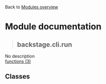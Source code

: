 Back to [Modules overview](https://github.com/pyrustic/backstage/blob/master/docs/modules/README.md)
  
# Module documentation
>## backstage.cli.run
No description
<br>
[functions (3)](https://github.com/pyrustic/backstage/blob/master/docs/modules/content/backstage.cli.run/functions.md)


## Classes

